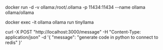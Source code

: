 docker run -d -v ollama:/root/.ollama -p 11434:11434 --name ollama ollama/ollama

docker exec -it ollama ollama run tinyllama

 curl -X POST "http://localhost:3000/message" -H "Content-Type: application/json" -d '{ "message": "generate code in python to connect to redis" }'
